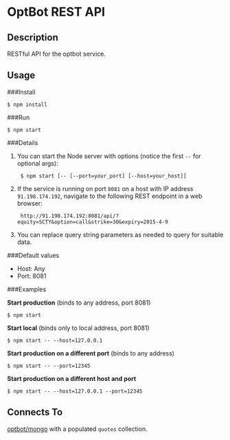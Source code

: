 OptBot REST API
===============
Description
--
RESTful API for the optbot service.

Usage
--

###Install

	$ npm install

###Run

	$ npm start

###Details

1. You can start the Node server with options (notice the first `--` for optional args):

        $ npm start [-- [--port=your_port] [--host=your_host]]

2. If the service is running on port `8081` on a host with IP address `91.198.174.192`, navigate to the following REST endpoint in a web browser:

		http://91.198.174.192:8081/api/?equity=SCTY&option=call&strike=30&expiry=2015-4-9

3. You can replace query string parameters as needed to query for suitable data.

###Default values

- Host: Any
- Port: 8081

###Examples

**Start production** (binds to any address, port 8081)

	$ npm start

**Start local** (binds only to local address, port 8081)

	$ npm start -- --host=127.0.0.1

**Start production on a different port** (binds to any address)

	$ npm start -- --port=12345

**Start production on a different host and port**

	$ npm start -- --host=127.0.0.1 --port=12345

Connects To
--
[optbot/mongo](https://github.com/optbot/mongo) with a populated `quotes` collection.